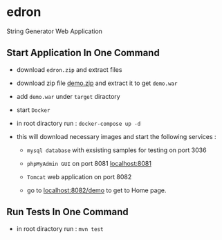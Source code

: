 # edron
String Generator Web Application

## Start Application In One Command

- download `edron.zip` and extract files 

- download zip file [demo.zip](https://drive.google.com/file/d/1FfmK-IFF-qcJic7gq0zYO_LwwMTa8VPG/view?usp=share_link)  and extract it to get `demo.war`

- add `demo.war` under `target` diractory
- start `Docker`
- in root diractory run : `docker-compose up -d`
- this will download necessary images and start the following services :
  - `mysql database` with exsisting samples for testing on port 3036
  - `phpMyAdmin GUI` on port 8081 [localhost:8081](http://localhost:8081)
  - `Tomcat` web application on port 8082
  
  - go to [localhost:8082/demo](http://localhost:8082/demo/) to get to Home page.
  
## Run Tests In One Command

 - in root diractory run : `mvn test`
